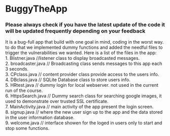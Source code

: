 # BuggyTheApp
<h3> Please always check if you have the latest update of the code it will be updated frequently depending on your feedback</h3>
It is a bug-full app that build with one goal in mind, coding in the worst way. 
to do that we implemented dummy functions and added the needful files to trigger the vulnerabilities we wanted.
Here is a list of the files in the app:<br>
1. Blistner.java //listener class to display broadcasted messages. <br>
2. broadcaster.java // Broadcasting class sends messages to this app each 3 seconds.<br>
3. CPclass.java // content provider class provide access to the users info.<br>
4. DBclass.java // SQLite Database class to store users info. <br>
5. HRtest.java // dummy login for local webserver. not used in the current run of the course.<br>
6. HttpsSearch.java // Dummy search class for searching google images, it used to demonstrate over trusted SSL certificate.<br>
7. MainActivity.java // main activity of the app present the login screen.<br>
8. signup.java // where the new user sign up to the app and the data stored in the user information database.<br>
9. welcome.java // interface showen for the loged in users only to start and stop some functions.<br>
      
